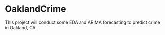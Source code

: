 # OaklandCrime
This project will conduct some EDA and ARIMA forecasting to predict crime in Oakland, CA. 
